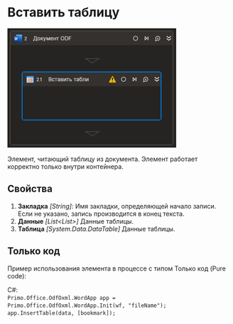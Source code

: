 # Вставить таблицу

![](../../../../resources/activities/basic/odf/text/cropped-inserttable-fixed.png)

Элемент, читающий таблицу из документа. Элемент работает корректно только внутри контейнера.

## Свойства

1. **Закладка** *[String]*: Имя закладки, определяющей начало записи. Если не указано, запись производится в конец текста.
2. **Данные** *[List<List<string>>]* Данные таблицы.
3. **Таблица** *[System.Data.DataTable]* Данные таблицы.

## Только код
Пример использования элемента в процессе с типом Только код (Pure code):

C#:  
`Primo.Office.OdfOxml.WordApp app = Primo.Office.OdfOxml.WordApp.Init(wf, "fileName");`  
`app.InsertTable(data, [bookmark]);`
